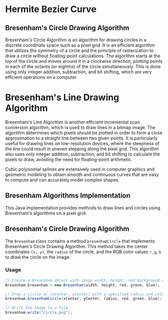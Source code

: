 Hermite Bezier Curve
====================
## Bresenham's Circle Drawing Algorithm
Bresenham's Circle Algorithm is an algorithm for drawing circles in a discrete coordinate space such as a pixel grid. It is an efficient algorithm that utilizes the symmetry of a circle and the principle of rasterization to draw a circle without floating-point calculations. The algorithm starts at the top of the circle and moves around it in a clockwise direction, plotting points in each of the octants (or eighths) of the circle simultaneously. This is done using only integer addition, subtraction, and bit shifting, which are very efficient operations on a computer.

# Bresenham's Line Drawing Algorithm
Bresenham's Line Algorithm is another efficient incremental scan conversion algorithm, which is used to draw lines in a bitmap image. The algorithm determines which pixels should be plotted in order to form a close approximation to a straight line between two given points. It is particularly useful for drawing lines on low-resolution devices, where the steepness of the line could result in uneven stepping along the pixel grid. This algorithm also uses only integer addition, subtraction, and bit shifting to calculate the pixels to draw, avoiding the need for floating-point arithmetic.

Cubic polynomial splines are extensively used in computer graphics and geometric modeling to obtain smooth and continuous curves that are easy to compute and can accurately model complex shapes.

## Bresenham Algorithms Implementation

This Java implementation provides methods to draw lines and circles using Bresenham's algorithms on a pixel grid.

## Bresenham's Circle Drawing Algorithm

The `Bresenham` class contains a method `bresenhamCircle` that implements Bresenham's Circle Drawing Algorithm. This method takes the center coordinates `(x, y)`, the `radius` of the circle, and the RGB color values `r`, `g`, `b` to draw the circle on the image.

### Usage

```java
// Create a Bresenham object with image width, height, and background color
Bresenham bresenham = new Bresenham(width, height, red, green, blue);

// Draw a circle at (xCenter, yCenter) with a specified radius and color
bresenham.bresenhamCircle(xCenter, yCenter, radius, red, green, blue);

// Write the image to a file
bresenham.write("circle.png");

